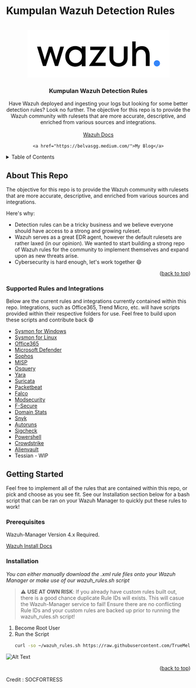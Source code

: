 

# Kumpulan Wazuh Detection Rules

<!-- PROJECT LOGO -->
<br />
<div align="center">
  <a href="https://github.com/TrueMelody/Kumpulan-Rules-Wazuh">
    <img src="images/wazuh_logo.png" alt="Logo">
  </a>

  <h3 align="center">Kumpulan Wazuh Detection Rules</h3>

  <p align="center">
    Have Wazuh deployed and ingesting your logs but looking for some better detection rules? Look no further. The objective for this repo is to provide the Wazuh community with rulesets that are more accurate, descriptive, and enriched from various sources and integrations.
    <br />
    <br />
    <a href="https://documentation.wazuh.com/current/index.html">Wazuh Docs</a>
     
    <a href="https://belvasgg.medium.com/">My Blog</a>
  </p>
</div>


<!-- TABLE OF CONTENTS -->
<details>
  <summary>Table of Contents</summary>
  <ol>
    <li>
      <a href="#about-this-repo">About This Repo</a>
      <ul>
        <li><a href="#supported-rules-and-integrations">Supported Rules and Integrations</a></li>
      </ul>
    </li>
    <li>
      <a href="#getting-started">Getting Started</a>
      <ul>
        <li><a href="#prerequisites">Prerequisites</a></li>
        <li><a href="#installation">Installation</a></li>
      </ul>
    </li>
    <li><a href="#contributing">Contributing</a></li>
    <li><a href="#contact">Contact</a></li>
    <li><a href="#acknowledgments">Acknowledgments</a></li>
  </ol>
</details>



<!-- ABOUT THE PROJECT -->
## About This Repo

The objective for this repo is to provide the Wazuh community with rulesets that are more accurate, descriptive, and enriched from various sources and integrations.

Here's why:
* Detection rules can be a tricky business and we believe everyone should have access to a strong and growing ruleset.
* Wazuh serves as a great EDR agent, however the default rulesets are rather laxed (in our opinion). We wanted to start building a strong repo of Wazuh rules for the community to implement themselves and expand upon as new threats arise.
* Cybersecurity is hard enough, let's work together :smile:


<p align="right">(<a href="#readme-top">back to top</a>)</p>


### Supported Rules and Integrations

Below are the current rules and integrations currently contained within this repo. Integrations, such as Office365, Trend Micro, etc. will have scripts provided within their respective folders for use. Feel free to build upon these scripts and contribute back :smile:

* [Sysmon for Windows](https://github.com/TrueMelody/Kumpulan-Rules-Wazuh/tree/main/Windows_Sysmon)
* [Sysmon for Linux](https://github.com/TrueMelody/Kumpulan-Rules-Wazuh/tree/main/Sysmon%20Linux)
* [Office365](https://github.com/TrueMelody/Kumpulan-Rules-Wazuh/main/Office%20365)
* [Microsoft Defender](https://github.com/TrueMelody/Kumpulan-Rules-Wazuh/tree/main/Office%20Defender)
* [Sophos](https://github.com/TrueMelody/Kumpulan-Rules-Wazuh/tree/main/Sophos)
* [MISP](https://github.com/TrueMelody/Kumpulan-Rules-Wazuh/tree/main/MISP)
* [Osquery](https://github.com/TrueMelody/Kumpulan-Rules-Wazuh/tree/main/Osquery)
* [Yara](https://github.com/TrueMelody/Kumpulan-Rules-Wazuh/tree/main/Yara)
* [Suricata](https://github.com/TrueMelody/Kumpulan-Rules-Wazuh/tree/main/Suricata)
* [Packetbeat](https://github.com/TrueMelody/Kumpulan-Rules-Wazuh/tree/main/Packetbeat)
* [Falco](https://github.com/TrueMelody/Kumpulan-Rules-Wazuh/tree/main/Falco)
* [Modsecurity](https://github.com/TrueMelody/Kumpulan-Rules-Wazuh/tree/main/Modsecurity)
* [F-Secure](https://github.com/TrueMelody/Kumpulan-Rules-Wazuh/tree/main/F-Secure)
* [Domain Stats](https://github.com/TrueMelody/Kumpulan-Rules-Wazuh/tree/main/Domain%20Stats)
* [Snyk](https://github.com/TrueMelody/Kumpulan-Rules-Wazuh/tree/main/Snyk)
* [Autoruns](https://github.com/TrueMelody/Kumpulan-Rules-Wazuh/tree/main/Windows%20Autoruns)
* [Sigcheck](https://github.com/TrueMelody/Kumpulan-Rules-Wazuh/tree/main/Windows%20Sysinternals%20Sigcheck)
* [Powershell](https://github.com/TrueMelody/Kumpulan-Rules-Wazuh/tree/main/Windows%20Powershell)
* [Crowdstrike](https://github.com/TrueMelody/Kumpulan-Rules-Wazuh/tree/main/Crowdstrike)
* [Alienvault](https://github.com/TrueMelody/Kumpulan-Rules-Wazuh/tree/main/Domain%20Stats)
* Tessian - WIP

<!-- GETTING STARTED -->
## Getting Started

Feel free to implement all of the rules that are contained within this repo, or pick and choose as you see fit. See our Installation section below for a bash script that can be ran on your Wazuh Manager to quickly put these rules to work!

### Prerequisites

Wazuh-Manager Version 4.x Required.

[Wazuh Install Docs](https://documentation.wazuh.com/current/index.html)

### Installation

_You can either manually download the .xml rule files onto your Wazuh Manager or make use of our wazuh_rules.sh script_

> :warning: **USE AT OWN RISK**: If you already have custom rules built out, there is a good chance duplicate Rule IDs will exists. This will casue the Wazuh-Manager service to fail! Ensure there are no conflicting Rule IDs and your custom rules are backed up prior to running the wazuh_rules.sh script!


1. Become Root User
2. Run the Script
   ```sh
   curl -so ~/wazuh_rules.sh https://raw.githubusercontent.com/TrueMelody/Kumpulan-Rules-Wazuh/main/wazuh_rules.sh && bash ~/wazuh_rules.sh
   ```

![Alt Text](https://github.com/socfortress/Wazuh-Rules/blob/main/images/run%20install.gif)

<p align="right">(<a href="#readme-top">back to top</a>)</p>

<p>Credit : SOCFORTRESS</p>

